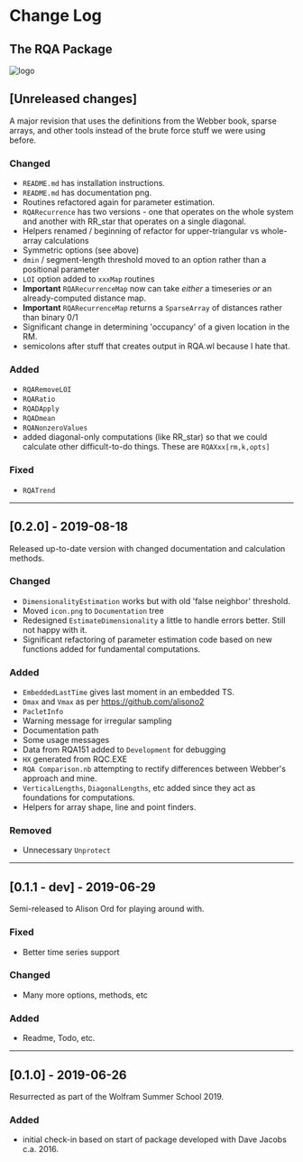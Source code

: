# Change Log

## The RQA Package

![logo](RQA/Documentation/icon.png)

<!--
## Types of changes

- `Added` for new features.
- `Changed` for changes in existing functionality.
- `Deprecated` for soon-to-be removed features.
- `Removed` for now removed features.
- `Fixed` for any bug fixes.
- `Security` in case of vulnerabilities. 
-->

## [Unreleased changes]

A major revision that uses the definitions from the Webber book, sparse arrays, and other tools instead of the brute force stuff we were using before.

### Changed

- `README.md` has installation instructions.
- `README.md` has documentation png.
- Routines refactored again for parameter estimation.
- `RQARecurrence` has two versions - one that operates on the whole system and another with RR_star that operates on a single diagonal.
- Helpers renamed / beginning of refactor for upper-triangular vs whole-array calculations
- Symmetric options (see above)
- `dmin` / segment-length threshold moved to an option rather than a positional parameter
- `LOI` option added to `xxxMap` routines
- **Important** `RQARecurrenceMap` now can take _either_ a timeseries _or_ an already-computed distance map.
- **Important** `RQARecurrenceMap` returns a `SparseArray` of distances rather than binary 0/1
- Significant change in determining 'occupancy' of a given location in the RM.
- semicolons after stuff that creates output in RQA.wl because I hate that.

### Added

- `RQARemoveLOI`
- `RQARatio`
- `RQADApply`
- `RQADmean`
- `RQANonzeroValues`
- added diagonal-only computations (like RR_star) so that we could calculate other difficult-to-do things. These are `RQAXxx[rm,k,opts]`

### Fixed

- `RQATrend`

***

## [0.2.0] - 2019-08-18

Released up-to-date version with changed documentation and calculation methods.

### Changed

- `DimensionalityEstimation` works but with old 'false neighbor' threshold.
- Moved `icon.png` to `Documentation` tree
- Redesigned `EstimateDimensionality` a little to handle errors better. Still not happy with it.
- Significant refactoring of parameter estimation code based on new functions added for fundamental computations.

### Added

- `EmbeddedLastTime` gives last moment in an embedded TS.
- `Dmax` and `Vmax` as per <https://github.com/alisono2>
- `PacletInfo`
- Warning message for irregular sampling
- Documentation path
- Some usage messages
- Data from RQA151 added to `Development` for debugging
- `HX` generated from RQC.EXE
- `RQA Comparison.nb` attempting to rectify differences between Webber's approach and mine.
- `VerticalLengths`, `DiagonalLengths`, etc added since they act as foundations for computations.
- Helpers for array shape, line and point finders.

### Removed

- Unnecessary `Unprotect`

***

## [0.1.1 - dev] - 2019-06-29

Semi-released to Alison Ord for playing around with.

### Fixed

- Better time series support

### Changed

- Many more options, methods, etc

### Added

- Readme, Todo, etc.

***

## [0.1.0] - 2019-06-26

Resurrected as part of the Wolfram Summer School 2019.

### Added

- initial check-in based on start of package developed with Dave Jacobs c.a. 2016.
